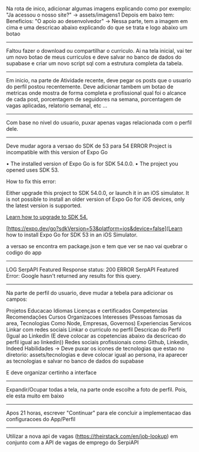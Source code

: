Na rota de inico, adicionar algumas imagens explicando como por exemplo:
"Ja acessou o nosso site?" -> assets/imagens1
Depois em baixo tem:
Beneficios:
"O apoio ao desenvolvedor" ->
Nessa parte, tem a imagem em cima e uma descricao abaixo explicando do que se trata e logo abaixo um botao

---

Faltou fazer o download ou compartilhar o curriculo. Ai na tela inicial, vai ter um novo botao de meus curriculos e deve salvar no banco de dados do supabase e criar um novo script sql com a estrutura completa da tabela.

---

Em inicio, na parte de Atividade recente, deve pegar os posts que o usuario do perfil postou recentemente. Deve adicionar tambem um botao de metricas onde mostra de forma completa e profissional qual foi o alcance de cada post, porcentagem de seguidores na semana, porcentagem de vagas aplicadas, relatorio semanal, etc ...

---

Com base no nivel do usuario, puxar apenas vagas relacionada com o perfil dele.

---

Deve mudar agora a versao do SDK de 53 para 54
 ERROR  Project is incompatible with this version of Expo Go

• The installed version of Expo Go is for SDK 54.0.0.
• The project you opened uses SDK 53.

How to fix this error:

Either upgrade this project to SDK 54.0.0, or launch it in an iOS simulator. It is not possible to install an older version of Expo Go for iOS devices, only the latest version is supported.

[Learn how to upgrade to SDK 54.](https://docs.expo.dev/workflow/upgrading-expo-sdk-walkthrough/)

[https://expo.dev/go?sdkVersion=53&platform=ios&device=false](Learn how to install Expo Go for SDK 53 in an iOS Simulator.

a versao se encontra em package.json e tem que ver se nao vai quebrar o codigo do app

---

LOG  SerpAPI Featured Response status: 200
ERROR  SerpAPI Featured Error: Google hasn't returned any results for this query.

----

Na parte de perfil do usuario, deve mudar a tebela para adicionar os campos:

Projetos
Educacao
Idiomas
Licenças e certificados
Competencias
Recomendações
Cursos
Organizacoes
Interesses (Pessoas famosas da area, Tecnologias Como Node, Empresas, Governos)
Experiencias
Servicos
Linkar com redes sociais
Linkar o curriculo no perfil
Descricao do Perfil (Igual ao Linkedin (E deve colocar as copetencias abaixo da descricao do perfil igual ao linkedin))
Redes sociais profissionais como Github, Linkedin, Indeed
Habilidades -> Deve puxar os icones de tecnologias que estao no diretorio: assets/tecnologias e deve colocar igual ao persona, ira aparecer as tecnologias e salvar no banco de dados do supabase

E deve organizar certinho a interface

---

Expandir/Ocupar todas a tela, na parte onde escolhe a foto de perfil. Pois, ele esta muito em baixo

---

Apos 21 horas, escrever "Continuar" para ele concluir a implementacao das configuracoes do App/Perfil

---

Utilizar a nova api de vagas (https://theirstack.com/en/job-lookup) em conjunto com a API de vagas de emprego do SerpiAPI